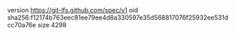 version https://git-lfs.github.com/spec/v1
oid sha256:f12174b763eec81ee79ee4d8a330597e35d568817076f25932ee531dcc70a76e
size 4298
